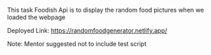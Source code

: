 This task Foodish Api is to display the random food pictures when we loaded the webpage

Deployed Link:
https://randomfoodgenerator.netlify.app/

Note: Mentor suggested not to include test script
